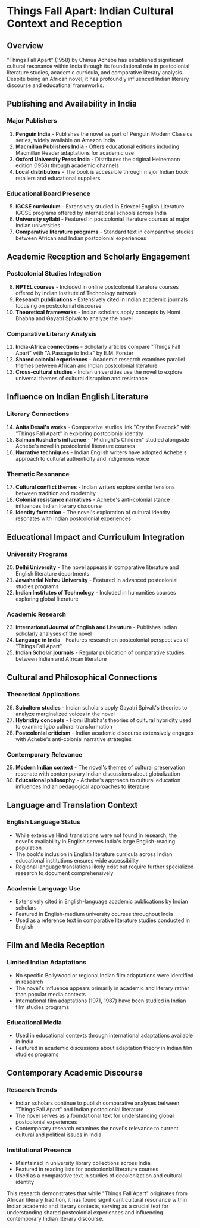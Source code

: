 # Things Fall Apart: Indian Cultural Context and Reception

## Overview

"Things Fall Apart" (1958) by Chinua Achebe has established significant cultural resonance within India through its foundational role in postcolonial literature studies, academic curricula, and comparative literary analysis. Despite being an African novel, it has profoundly influenced Indian literary discourse and educational frameworks.

## Publishing and Availability in India

### Major Publishers
1. **Penguin India** - Publishes the novel as part of Penguin Modern Classics series, widely available on Amazon India
2. **Macmillan Publishers India** - Offers educational editions including Macmillan Reader adaptations for academic use
3. **Oxford University Press India** - Distributes the original Heinemann edition (1958) through academic channels
4. **Local distributors** - The book is accessible through major Indian book retailers and educational suppliers

### Educational Board Presence
5. **IGCSE curriculum** - Extensively studied in Edexcel English Literature IGCSE programs offered by international schools across India
6. **University syllabi** - Featured in postcolonial literature courses at major Indian universities
7. **Comparative literature programs** - Standard text in comparative studies between African and Indian postcolonial experiences

## Academic Reception and Scholarly Engagement

### Postcolonial Studies Integration
8. **NPTEL courses** - Included in online postcolonial literature courses offered by Indian Institute of Technology network
9. **Research publications** - Extensively cited in Indian academic journals focusing on postcolonial discourse
10. **Theoretical frameworks** - Indian scholars apply concepts by Homi Bhabha and Gayatri Spivak to analyze the novel

### Comparative Literary Analysis
11. **India-Africa connections** - Scholarly articles compare "Things Fall Apart" with "A Passage to India" by E.M. Forster
12. **Shared colonial experiences** - Academic research examines parallel themes between African and Indian postcolonial literature
13. **Cross-cultural studies** - Indian universities use the novel to explore universal themes of cultural disruption and resistance

## Influence on Indian English Literature

### Literary Connections
14. **Anita Desai's works** - Comparative studies link "Cry the Peacock" with "Things Fall Apart" in exploring postcolonial identity
15. **Salman Rushdie's influence** - "Midnight's Children" studied alongside Achebe's novel in postcolonial literature courses
16. **Narrative techniques** - Indian English writers have adopted Achebe's approach to cultural authenticity and indigenous voice

### Thematic Resonance
17. **Cultural conflict themes** - Indian writers explore similar tensions between tradition and modernity
18. **Colonial resistance narratives** - Achebe's anti-colonial stance influences Indian literary discourse
19. **Identity formation** - The novel's exploration of cultural identity resonates with Indian postcolonial experiences

## Educational Impact and Curriculum Integration

### University Programs
20. **Delhi University** - The novel appears in comparative literature and English literature departments
21. **Jawaharlal Nehru University** - Featured in advanced postcolonial studies programs
22. **Indian Institutes of Technology** - Included in humanities courses exploring global literature

### Academic Research
23. **International Journal of English and Literature** - Publishes Indian scholarly analyses of the novel
24. **Language in India** - Features research on postcolonial perspectives of "Things Fall Apart"
25. **Indian Scholar journals** - Regular publication of comparative studies between Indian and African literature

## Cultural and Philosophical Connections

### Theoretical Applications
26. **Subaltern studies** - Indian scholars apply Gayatri Spivak's theories to analyze marginalized voices in the novel
27. **Hybridity concepts** - Homi Bhabha's theories of cultural hybridity used to examine Igbo cultural transformation
28. **Postcolonial criticism** - Indian academic discourse extensively engages with Achebe's anti-colonial narrative strategies

### Contemporary Relevance
29. **Modern Indian context** - The novel's themes of cultural preservation resonate with contemporary Indian discussions about globalization
30. **Educational philosophy** - Achebe's approach to cultural education influences Indian pedagogical approaches to literature

## Language and Translation Context

### English Language Status
- While extensive Hindi translations were not found in research, the novel's availability in English serves India's large English-reading population
- The book's inclusion in English literature curricula across Indian educational institutions ensures wide accessibility
- Regional language translations likely exist but require further specialized research to document comprehensively

### Academic Language Use
- Extensively cited in English-language academic publications by Indian scholars
- Featured in English-medium university courses throughout India
- Used as a reference text in comparative literature studies conducted in English

## Film and Media Reception

### Limited Indian Adaptations
- No specific Bollywood or regional Indian film adaptations were identified in research
- The novel's influence appears primarily in academic and literary rather than popular media contexts
- International film adaptations (1971, 1987) have been studied in Indian film studies programs

### Educational Media
- Used in educational contexts through international adaptations available in India
- Featured in academic discussions about adaptation theory in Indian film studies programs

## Contemporary Academic Discourse

### Research Trends
- Indian scholars continue to publish comparative analyses between "Things Fall Apart" and Indian postcolonial literature
- The novel serves as a foundational text for understanding global postcolonial experiences
- Contemporary research examines the novel's relevance to current cultural and political issues in India

### Institutional Presence
- Maintained in university library collections across India
- Featured in reading lists for postcolonial literature courses
- Used as a comparative text in studies of decolonization and cultural identity

This research demonstrates that while "Things Fall Apart" originates from African literary tradition, it has found significant cultural resonance within Indian academic and literary contexts, serving as a crucial text for understanding shared postcolonial experiences and influencing contemporary Indian literary discourse.